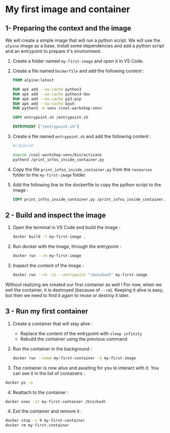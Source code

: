 # My first image and container

## 1- Preparing the context and the image

We will create a simple image that will run a python script. We will use the `alpine` image as a base, install some dependencies and add a python script and an entrypoint to prepare it's environment.

1. Create a folder named `my-first-image` and open it in VS Code.
2. Create a file named `Dockerfile` and add the following content :

    ```dockerfile
    FROM alpine:latest

    RUN apk add --no-cache python3
    RUN apk add --no-cache python3-dev
    RUN apk add --no-cache py3-pip
    RUN apk add --no-cache bash
    RUN python3 -m venv /cool-workshop-venv

    COPY entrypoint.sh /entrypoint.sh

    ENTRYPOINT ["/entrypoint.sh"]
    ```

3. Create a file named `entrypoint.sh` and add the following content :

    ```bash
    #!/bin/sh

    source /cool-workshop-venv/bin/activate
    python3 /print_infos_inside_container.py
    ```

4. Copy the file `print_infos_inside_container.py` from the `resources` folder to the `my-first-image` folder.

5. Add the following line to the dockerfile to copy the python script to the image :

    ```dockerfile
    COPY print_infos_inside_container.py /print_infos_inside_container.py
    ```

## 2 - Build and inspect the image

1. Open the terminal in VS Code and build the image :

    ```bash
    docker build -t my-first-image .
    ```

2. Run docker with the image, through the entrypoint :

    ```bash
    docker run --rm my-first-image
    ```

3. Inspect the content of the image :

    ```bash
    docker run --rm -it --entrypoint "/bin/bash" my-first-image
    ```

Without realizing we created our first container as well ! For now, when we exit the container, it is destroyed (because of `--rm`). Keeping it alive is easy, but then we need to find it again to reuse or destroy it later.

## 3 - Run my first container

1. Create a container that will stay alive :

    - Replace the content of the entrypoint with `sleep infinity`
    - Rebuild the container using the previous command

2. Run the container in the background :

    ```bash
    docker run --name my-first-container -d my-first-image
    ```

3. The container is now alive and awaiting for you to interact with it. You can see it in the list of containers :

```bash
docker ps -a
```

4. Reattach to the container :

```bash
docker exec -it my-first-container /bin/bash
```

4. Exit the container and remove it :

```bash
docker stop -s 9 my-first-container
docker rm my-first-container
```
